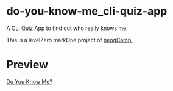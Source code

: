 # do-you-know-me_cli-quiz-app

A CLI Quiz App to find out who really knows me.

This is a levelZero markOne project of [neogCamp.](https://neog.camp/guide/lessonone)

# Preview

[Do You Know Me?](https://replit.com/@gautamBm/Do-you-know-me-CLI-Quiz-App?embed=1&output=1)
